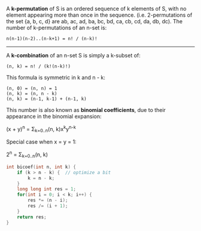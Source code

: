 A **k-permutation** of S is an ordered sequence of k elements of S, with no element appearing more than once in the sequence. (i.e. 2-permutations of the set {a, b, c, d} are ab, ac, ad, ba, bc, bd, ca, cb, cd, da, db, dc). The number of k-permutations of an n-set is:

```
n(n-1)(n-2)..(n-k+1) = n! / (n-k)!
```

---

A **k-combination** of an n-set S is simply a k-subset of:

```
(n, k) = n! / (k!(n-k)!)
```

This formula is symmetric in k and n - k:

```
(n, 0) = (n, n) = 1
(n, k) = (n, n - k)
(n, k) = (n-1, k-1) + (n-1, k)
```

This number is also known as **binomial coefficients**, due to their appearance in the binomial expansion:


(x + y)<sup>n</sup> = Σ<sub>k=0..n</sub>(n, k)x<sup>k</sup>y<sup>n-k</sup>

Special case when x = y = 1:

2<sup>n</sup> = Σ<sub>k=0..n</sub>(n, k)

```c++
int bicoef(int n, int k) {
    if (k > n - k) {  // optimize a bit
        k = n - k;
    }
    long long int res = 1;
    for(int i = 0; i < k; i++) {
        res *= (n - i);
        res /= (i + 1);
    }
    return res;
}
```

